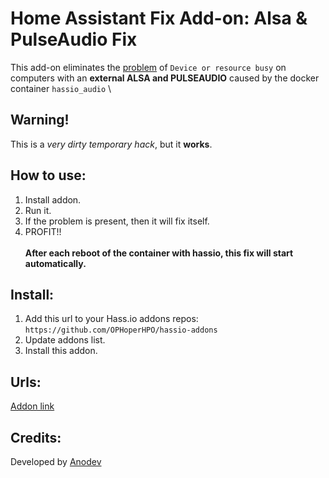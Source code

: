 # Home Assistant Fix Add-on: Alsa & PulseAudio Fix
This add-on eliminates the [problem](https://github.com/home-assistant/audio/issues/12) of ``Device or resource busy`` on computers with an **external ALSA and PULSEAUDIO** caused by the docker container ```hassio_audio```
\
## Warning!
This is a *very dirty temporary hack*, but it **works**.
## How to use:
1. Install addon.
2. Run it.
3. If the problem is present, then it will fix itself.
4. PROFIT!! \
\
**After each reboot of the container with hassio, this fix will start automatically.**
## Install:
1. Add this url to your Hass.io addons repos: \
`https://github.com/OPHoperHPO/hassio-addons`
2. Update addons list.
3. Install this addon.
## Urls:
[Addon link](https://github.com/OPHoperHPO/hassio-addons/tree/master/pulseaudio_fix)
## Credits:
Developed by [Anodev](https://github.com/OPHoperHPO)
